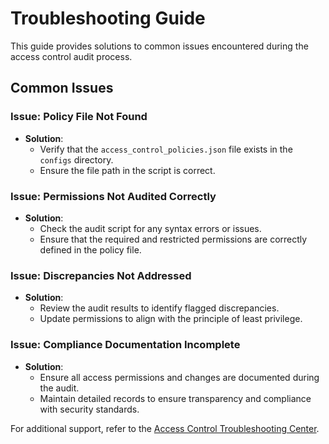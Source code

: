 # Troubleshooting Guide

This guide provides solutions to common issues encountered during the access control audit process.

## Common Issues

### Issue: Policy File Not Found

- **Solution**:
    - Verify that the `access_control_policies.json` file exists in the `configs` directory.
    - Ensure the file path in the script is correct.

### Issue: Permissions Not Audited Correctly

- **Solution**:
    - Check the audit script for any syntax errors or issues.
    - Ensure that the required and restricted permissions are correctly defined in the policy file.

### Issue: Discrepancies Not Addressed

- **Solution**:
    - Review the audit results to identify flagged discrepancies.
    - Update permissions to align with the principle of least privilege.

### Issue: Compliance Documentation Incomplete

- **Solution**:
    - Ensure all access permissions and changes are documented during the audit.
    - Maintain detailed records to ensure transparency and compliance with security standards.

For additional support, refer to the [Access Control Troubleshooting Center](https://accesscontrol.example.com/troubleshooting).
